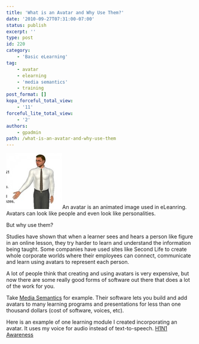 ```yaml
---
title: 'What is an Avatar and Why Use Them?'
date: '2010-09-27T07:31:00-07:00'
status: publish
excerpt: ''
type: post
id: 220
category:
    - 'Basic eLearning'
tag:
    - avatar
    - elearning
    - 'media semantics'
    - training
post_format: []
kopa_forceful_total_view:
    - '11'
forceful_lite_total_view:
    - '2'
authors:
    - gpadmin
path: /what-is-an-avatar-and-why-use-them
---
```

[![](/content/uploads/2010/09/screen-capture1-150x150.jpg "screen-capture")](/content/uploads/2010/09/screen-capture1.jpg)An avatar is an animated image used in eLeanring. Avatars can look like people and even look like personalities.

But why use them?

Studies have shown that when a learner sees and hears a person like figure in an online lesson, they try harder to learn and understand the information being taught. Some companies have used sites like Second Life to create whole corporate worlds where their employees can connect, communicate and learn using avatars to represent each person.

A lot of people think that creating and using avatars is very expensive, but now there are some really good forms of software out there that does a lot of the work for you.

Take [Media Semantics](http://www.mediasemantics.com/ "Media Semantics") for example. Their software lets you build and add avatars to many learning programs and presentations for less than one thousand dollars (cost of software, voices, etc).

Here is an example of one learning module I created incorporating an avatar. It uses my voice for audio instead of text-to-speech. [H1N1 Awareness](http://www.netlearningspace.com/H1N1/h1n1_awareness.html "H1N1 Awareness")